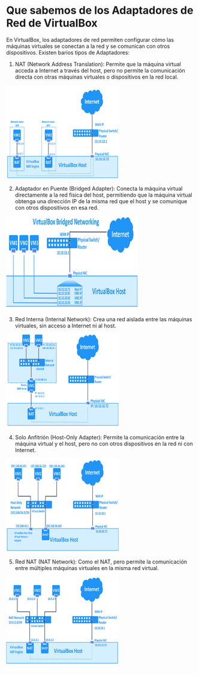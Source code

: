 # Que sabemos de los Adaptadores de Red de VirtualBox

En VirtualBox, los adaptadores de red permiten configurar cómo las máquinas virtuales se conectan a la red y se comunican con otros dispositivos. Existen barios tipos de Adaptadores:

1. NAT (Network Address Translation): Permite que la máquina virtual acceda a Internet a través del host, pero no permite la comunicación directa con otras máquinas virtuales o dispositivos en la red local.

<img src="https://github.com/OscraSanchez/Adaptadores-de-Red/blob/main/nat.png" width="300" height="250">

2. Adaptador en Puente (Bridged Adapter): Conecta la máquina virtual directamente a la red física del host, permitiendo que la máquina virtual obtenga una dirección IP de la misma red que el host y se comunique con otros dispositivos en esa red.

<img src="https://github.com/OscraSanchez/Adaptadores-de-Red/blob/main/puente.png" width="350" height="250">

3. Red Interna (Internal Network): Crea una red aislada entre las máquinas virtuales, sin acceso a Internet ni al host.

<img src="https://github.com/OscraSanchez/Adaptadores-de-Red/blob/main/interna.png" width="300" height="250">

4. Solo Anfitrión (Host-Only Adapter): Permite la comunicación entre la máquina virtual y el host, pero no con otros dispositivos en la red ni con Internet.

<img src="https://github.com/OscraSanchez/Adaptadores-de-Red/blob/main/Host.png" width="300" height="250">

5. Red NAT (NAT Network): Como el NAT, pero permite la comunicación entre múltiples máquinas virtuales en la misma red virtual.

<img src="https://github.com/OscraSanchez/Adaptadores-de-Red/blob/main/rednat.png" width="300" height="250">
